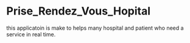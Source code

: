 # Prise_Rendez_Vous_Hopital
this applicatoin is make to helps many hospital and patient who need a service in real time.
